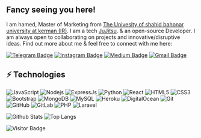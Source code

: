 ## Fancy seeing you here! 

I am hamed, Master of Marketing from [The Univesity of shahid bahonar university at kerman (IR)](https://uk.ac.ir/en/home). I am a tech  [JuJitsu](https://en.wikipedia.org/wiki/Jujutsu). & an open-source Developer. I am always open to collaborating on projects and innovative/disruptive ideas. Find out more about me & feel free to connect with me here:

[![Telegram Badge](https://img.shields.io/badge/-Hamed_1998a-blue?style=flat-square&logo=Telegram&logoColor=white&link=https://t.me/Hamed_1998a)](https://t.me/Hamed_1998a)
[![Instagram Badge](https://img.shields.io/badge/-hamed_zeidabadi_73-purple?style=flat-square&logo=instagram&logoColor=white&link=https://instagram.com/hamed_zeidabadi_73/)](https://instagram.com/hamed_zeidabadi_73)
[![Medium Badge](https://img.shields.io/badge/-@zeidabadi73-03a57a?style=flat-square&labelColor=000000&logo=Medium&link=https://virgool.io/@zeidabadi73)](https://virgool.io/@zeidabadi73)
[![Gmail Badge](https://img.shields.io/badge/-zeidabadi73@gmail.com-c14438?style=flat-square&logo=Gmail&logoColor=white&link=mailto:zeidabadi73@gmail.com)](mailto:zeidabadi73@gmail.com)

## ⚡ Technologies

![JavaScript](https://img.shields.io/badge/-JavaScript-black?style=flat-square&logo=javascript)
![Nodejs](https://img.shields.io/badge/-Nodejs-black?style=flat-square&logo=Node.js)
![ExpressJs](https://img.shields.io/badge/-ExpressJs-black?style=flat-square&logo=express.js)
![Python](https://img.shields.io/badge/-Python-black?style=flat-square&logo=Python)
![React](https://img.shields.io/badge/-React-black?style=flat-square&logo=react)
![HTML5](https://img.shields.io/badge/-HTML5-E34F26?style=flat-square&logo=html5&logoColor=white)
![CSS3](https://img.shields.io/badge/-CSS3-1572B6?style=flat-square&logo=css3)
![Bootstrap](https://img.shields.io/badge/-Bootstrap-563D7C?style=flat-square&logo=bootstrap)
![MongoDB](https://img.shields.io/badge/-MongoDB-black?style=flat-square&logo=mongodb)
![MySQL](https://img.shields.io/badge/-MySQL-black?style=flat-square&logo=mysql)
![Heroku](https://img.shields.io/badge/-Heroku-430098?style=flat-square&logo=heroku)
![DigitalOcean](https://img.shields.io/badge/-Digital%20Ocean-darkblue?style=flat-square&logo=digitalocean)
![Git](https://img.shields.io/badge/-Git-black?style=flat-square&logo=git)
![GitHub](https://img.shields.io/badge/-GitHub-181717?style=flat-square&logo=github)
![GitLab](https://img.shields.io/badge/-GitLab-FCA121?style=flat-square&logo=gitlab)
![PHP](https://img.shields.io/badge/-PHP-03a57a?style=flat-square&logo=php)
![Laravel](https://img.shields.io/badge/-Laravel-03a57a?style=flat-square&logo=laravel)


![Github Stats](https://github-readme-stats.vercel.app/api?username=hamed-zeidabadi&count_private=true&show_icons=true&include_all_commits=true)
![Top Langs](https://github-readme-stats.vercel.app/api/top-langs/?username=hamed-zeidabadi&hide=TeX&layout=compact)

![Visitor Badge](https://visitor-badge.laobi.icu/badge?page_id=hamed-zeidabadi)
